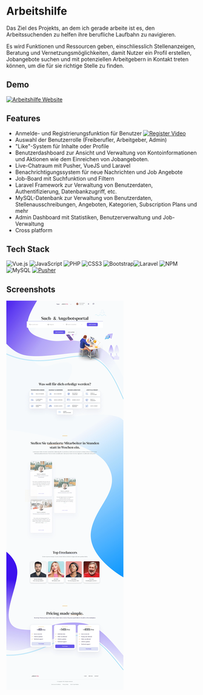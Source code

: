 
# Arbeitshilfe

Das Ziel des Projekts, an dem ich gerade arbeite ist es, den Arbeitssuchenden zu helfen ihre berufliche Laufbahn zu navigieren. 

Es wird Funktionen und Ressourcen geben, einschliesslich Stellenanzeigen, Beratung und Vernetzungsmöglichkeiten, damit Nutzer ein Profil erstellen, Jobangebote suchen und mit potenziellen Arbeitgebern in Kontakt treten können, um die für sie richtige Stelle zu finden.


## Demo

[![Arbeitshilfe Website](https://img.shields.io/badge/Arbeitshilfe-Website-blue.svg)](https://arbeitshilfe.website/)



## Features

- Anmelde- und Registrierungsfunktion für Benutzer [![Register Video](https://img.shields.io/badge/Register-Video-blue.svg)](https://streamable.com/e68tz7)
- Auswahl der Benutzerrolle (Freiberufler, Arbeitgeber, Admin)
- "Like"-System für Inhalte oder Profile
- Benutzerdashboard zur Ansicht und Verwaltung von Kontoinformationen und Aktionen wie dem Einreichen von Jobangeboten.
- Live-Chatraum mit Pusher, VueJS und Laravel
- Benachrichtigungssystem für neue Nachrichten und Job Angebote
- Job-Board mit Suchfunktion und Filtern
- Laravel Framework zur Verwaltung von Benutzerdaten, Authentifizierung, Datenbankzugriff, etc.
- MySQL-Datenbank zur Verwaltung von Benutzerdaten, Stellenausschreibungen, Angeboten, Kategorien, Subscription Plans und mehr
- Admin Dashboard mit Statistiken, Benutzerverwaltung und Job-Verwaltung
- Cross platform


## Tech Stack

![Vue.js](https://img.shields.io/badge/vuejs-%2335495e.svg?style=for-the-badge&logo=vuedotjs&logoColor=%234FC08D) ![JavaScript](https://img.shields.io/badge/javascript-%23323330.svg?style=for-the-badge&logo=javascript&logoColor=%23F7DF1E) ![PHP](https://img.shields.io/badge/php-%23777BB4.svg?style=for-the-badge&logo=php&logoColor=white) ![CSS3](https://img.shields.io/badge/css3-%231572B6.svg?style=for-the-badge&logo=css3&logoColor=white) ![Bootstrap](https://img.shields.io/badge/bootstrap-%23563D7C.svg?style=for-the-badge&logo=bootstrap&logoColor=white)![Laravel](https://img.shields.io/badge/laravel-%23FF2D20.svg?style=for-the-badge&logo=laravel&logoColor=white) ![NPM](https://img.shields.io/badge/NPM-%23000000.svg?style=for-the-badge&logo=npm&logoColor=white) ![MySQL](https://img.shields.io/badge/mysql-%2300f.svg?style=for-the-badge&logo=mysql&logoColor=white) [![Pusher](https://img.shields.io/badge/Pusher-API-brightgreen.svg?logo=pusher&style=for-the-badge)](https://pusher.com/docs/platform)


<!-- ## Lessons Learned

What did you learn while building this project? What challenges did you face and how did you overcome them? -->


## Screenshots

![App Screenshot](https://github.com/dashurry/dashurry/blob/main/Arbeitshilfe_4.webp)

